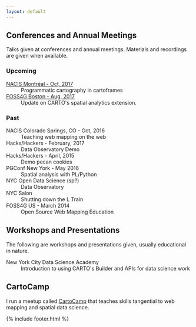 ```yaml
---
layout: default
---
```


## Conferences and Annual Meetings 

Talks given at conferences and annual meetings. Materials and recordings are given when available.

### Upcoming

<dl>
        <dt><a href="http://nacis.org/annual-meeting/current-meeting/"><span title="North American Cartographic Information Society">NACIS</span> Montréal - Oct, 2017</a></dt>
	<dd>Programmatic cartography in cartoframes</dd>
	<dt><a href="http://2017.foss4g.org/">FOSS4G Boston - Aug, 2017</a></dt>
	<dd>Update on CARTO's spatial analytics extension.</dd>
	<dt></dt>
	<dd></dd>
</dl>

### Past

<dl>
	<dt>NACIS Colorado Springs, CO - Oct, 2016</dt>
	<dd>Teaching web mapping on the web</dd>
	<dt>Hacks/Hackers - February, 2017</dt>
	<dd>Data Observatory Demo</dd>
	<dt>Hacks/Hackers - April, 2015</dt>
	<dd>Demo pecan cookies</dd>
	<dt>PGConf New York - May 2016</dt>
	<dd>Spatial analysis with PL/Python</dd>
	<dt>NYC Open Data Science (sp?)</dt>
	<dd>Data Observatory</dd>
	<dt>NYC Salon</dt>
	<dd>Shutting down the L Train</dd>
	<dt>FOSS4G US - March 2014</dt>
	<dd>Open Source Web Mapping Education</dd>
</dl>

## Workshops and Presentations

The following are workshops and presentations given, usually educational in nature.

<dl>
	<dt>New York City Data Science Academy</dt>
	<dd>Introduction to using CARTO's Builder and APIs for data science work</dd>
</dl>

## CartoCamp

I run a meetup called [CartoCamp](https://meetup.com/cartocamp/) that teaches skills tangential to web mapping and spatial data science.

{% include footer.html %}
